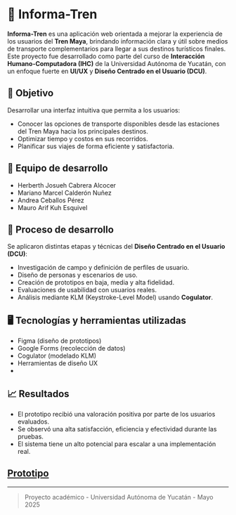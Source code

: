 # 🚆 Informa-Tren

**Informa-Tren** es una aplicación web orientada a mejorar la experiencia de los usuarios del **Tren Maya**, brindando información clara y útil sobre medios de transporte complementarios para llegar a sus destinos turísticos finales. Este proyecto fue desarrollado como parte del curso de **Interacción Humano-Computadora (IHC)** de la Universidad Autónoma de Yucatán, con un enfoque fuerte en **UI/UX** y **Diseño Centrado en el Usuario (DCU)**.

## 🎯 Objetivo

Desarrollar una interfaz intuitiva que permita a los usuarios:
- Conocer las opciones de transporte disponibles desde las estaciones del Tren Maya hacia los principales destinos.
- Optimizar tiempo y costos en sus recorridos.
- Planificar sus viajes de forma eficiente y satisfactoria.

## 👥 Equipo de desarrollo

- Herberth Josueh Cabrera Alcocer  
- Mariano Marcel Calderón Nuñez  
- Andrea Ceballos Pérez  
- Mauro Arif Kuh Esquivel

## 🔧 Proceso de desarrollo

Se aplicaron distintas etapas y técnicas del **Diseño Centrado en el Usuario (DCU)**:
- Investigación de campo y definición de perfiles de usuario.
- Diseño de personas y escenarios de uso.
- Creación de prototipos en baja, media y alta fidelidad.
- Evaluaciones de usabilidad con usuarios reales.
- Análisis mediante KLM (Keystroke-Level Model) usando **Cogulator**.

## 🖥️ Tecnologías y herramientas utilizadas

- Figma (diseño de prototipos)
- Google Forms (recolección de datos)
- Cogulator (modelado KLM)
- Herramientas de diseño UX
- 
## 📈 Resultados

- El prototipo recibió una valoración positiva por parte de los usuarios evaluados.
- Se observó una alta satisfacción, eficiencia y efectividad durante las pruebas.
- El sistema tiene un alto potencial para escalar a una implementación real.

## [Prototipo](https://www.figma.com/design/O480rS7b7qlYNXq2nBf3ou/Informa-Tren?node-id=0-1&t=6Ga6wbOrmEOxnkZ9-1)


---

> Proyecto académico - Universidad Autónoma de Yucatán - Mayo 2025

